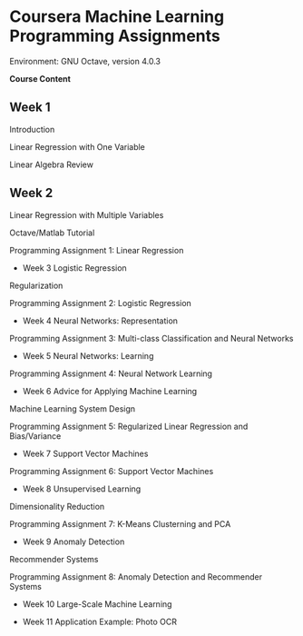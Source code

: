 Coursera Machine Learning Programming Assignments
==============

Environment: GNU Octave, version 4.0.3

**Course Content**

Week 1
--------------
Introduction

Linear Regression with One Variable

Linear Algebra Review

Week 2 
--------------
Linear Regression with Multiple Variables

Octave/Matlab Tutorial

Programming Assignment 1: Linear Regression

- Week 3
Logistic Regression

Regularization

Programming Assignment 2: Logistic Regression

- Week 4 
Neural Networks: Representation

Programming Assignment 3: Multi-class Classification and Neural Networks

- Week 5 
Neural Networks: Learning

Programming Assignment 4: Neural Network Learning

- Week 6 
Advice for Applying Machine Learning

Machine Learning System Design

Programming Assignment 5: Regularized Linear Regression and Bias/Variance

- Week 7 
Support Vector Machines

Programming Assignment 6: Support Vector Machines

- Week 8 
Unsupervised Learning

Dimensionality Reduction

Programming Assignment 7: K-Means Clusterning and PCA

- Week 9
Anomaly Detection

Recommender Systems

Programming Assignment 8: Anomaly Detection and Recommender Systems

- Week 10
Large-Scale Machine Learning

- Week 11
Application Example: Photo OCR